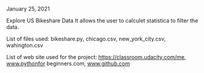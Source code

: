 January 25, 2021

Explore US Bikeshare Data
It allows the user to calculet statistica to filter the data.

List of files used:
 bikeshare.py, chicago.csv, new_york_city.csv, wahington.csv 

List of web site used for the project:
 https://classroom.udacity.com/me, www.pythonfor beginners.com, www.github.com


